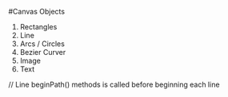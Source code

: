 #Canvas Objects

1. Rectangles
2. Line
3. Arcs / Circles
4. Bezier Curver
5. Image
6. Text

// Line
beginPath() methods is called before beginning each line

